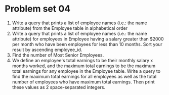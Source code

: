 # Problem set 04 
1.	Write a query that prints a list of employee names (i.e.: the name attribute) from the Employee table in alphabetical order
2.	Write a query that prints a list of employee names (i.e.: the name attribute) for employees in Employee having a salary greater than $2000  per month who have been employees for less than 10 months. Sort your result by ascending employee_id.
3.	Find the number of Most Senior Employees.
4.	We define an employee's total earnings to be their monthly salary x months worked, and the maximum total earnings to be the maximum total earnings for any employee in the Employee table. Write a query to find the maximum total earnings for all employees as well as the total number of employees who have maximum total earnings. Then print these values as 2 space-separated integers.
